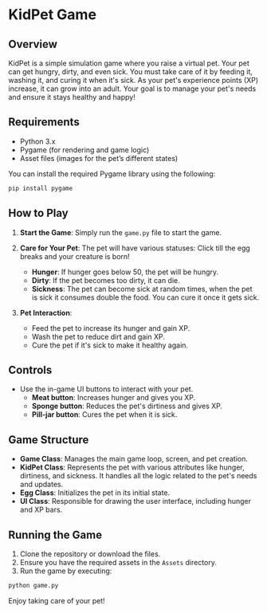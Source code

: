 # KidPet Game

## Overview
KidPet is a simple simulation game where you raise a virtual pet. Your pet can get hungry, dirty, and even sick. You must take care of it by feeding it, washing it, and curing it when it's sick. As your pet's experience points (XP) increase, it can grow into an adult. Your goal is to manage your pet's needs and ensure it stays healthy and happy!

## Requirements
- Python 3.x
- Pygame (for rendering and game logic)
- Asset files (images for the pet’s different states)

You can install the required Pygame library using the following:

```bash
pip install pygame
```

## How to Play

1. **Start the Game**:
   Simply run the `game.py` file to start the game.
   
2. **Care for Your Pet**:
   The pet will have various statuses:
   Click till the egg breaks and your creature is born!
   - **Hunger**: If hunger goes below 50, the pet will be hungry.
   - **Dirty**: If the pet becomes too dirty, it can die.
   - **Sickness**: The pet can become sick at random times, when the pet is sick it consumes double the food. You can cure it once it gets sick.

4. **Pet Interaction**:
   - Feed the pet to increase its hunger and gain XP.
   - Wash the pet to reduce dirt and gain XP.
   - Cure the pet if it's sick to make it healthy again.


## Controls

- Use the in-game UI buttons to interact with your pet.
    - **Meat button**: Increases hunger and gives you XP.
    - **Sponge button**: Reduces the pet's dirtiness and gives XP.
    - **Pill-jar button**: Cures the pet when it is sick.

## Game Structure

- **Game Class**: Manages the main game loop, screen, and pet creation.
- **KidPet Class**: Represents the pet with various attributes like hunger, dirtiness, and sickness. It handles all the logic related to the pet's needs and updates.
- **Egg Class**: Initializes the pet in its initial state.
- **UI Class**: Responsible for drawing the user interface, including hunger and XP bars.

## Running the Game

1. Clone the repository or download the files.
2. Ensure you have the required assets in the `Assets` directory.
3. Run the game by executing:

```bash
python game.py
```

Enjoy taking care of your pet!
